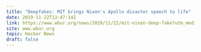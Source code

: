 ```yaml
---
title: "Deepfakes: MIT brings Nixon's Apollo disaster speech to life"
date: 2019-11-22T13:47:14Z
link: https://www.wbur.org/news/2019/11/22/mit-nixon-deep-fake?utm_medium=RSS&utm_source=hune
site: www.wbur.org
topic: Hacker News
draft: false
---
```

